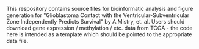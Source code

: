 This respository contains source files for bioinformatic analysis and figure generation for "Glioblastoma Contact with the Ventricular-Subventricular Zone Independently Predicts Survival" by A.Mistry, et. al. Users should download gene expression / methylation / etc. data from TCGA - the code here is intended as a template which should be pointed to the appropriate data file.
